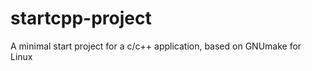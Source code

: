 startcpp-project
================

A minimal start project for a c/c++ application, based on GNUmake for Linux